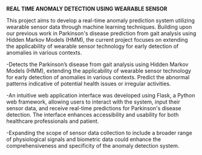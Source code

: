 **REAL TIME ANOMALY DETECTION USING WEARABLE SENSOR**

 
  This project aims to develop a real-time anomaly prediction system utilizing wearable sensor data through machine learning techniques. Building upon our previous work in Parkinson's disease prediction from gait analysis using Hidden Markov Models (HMM), the current project focuses on extending the applicability of wearable sensor technology for early detection of anomalies in various contexts.
 
   -Detects the Parkinson’s disease from gait analysis using Hidden Markov Models (HMM), extending the applicability of wearable sensor technology for early detection of anomalies in various contexts. 
   Predict the abnormal patterns indicative of potential health issues or irregular activities.
 
   -An intuitive web application interface was developed using Flask, a Python web framework, allowing users to interact with the system, input their sensor data, and receive real-time predictions for Parkinson's disease detection. The interface enhances accessibility and usability for both healthcare professionals and patient.

   -Expanding the scope of sensor data collection to include a broader range of physiological signals and biometric data could enhance the comprehensiveness and specificity of the anomaly detection system.
